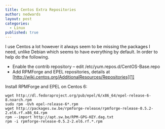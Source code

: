 ```yaml
---
title: Centos Extra Repositories
author: nedwards
layout: post
categories: 
  - Linux
published: true
---
```


I use Centos a lot however it always seem to be missing the packages I need, unlike Debian which seems to have everything by default. In order to help do the following.

  * Enable the contrib repository &#8211; edit /etc/yum.repos.d/CentOS-Base.repo
  * Add RPMForge and EPEL repositories, details at [http://wiki.centos.org/AdditionalResources/Repositories][1]

Install RPMForge and EPEL on Centos 6:  

```
wget http://dl.fedoraproject.org/pub/epel/6/x86_64/epel-release-6-8.noarch.rpm
sudo rpm -Uvh epel-release-6*.rpm
wget http://packages.sw.be/rpmforge-release/rpmforge-release-0.5.2-2.el6.rf.x86_64.rpm
rpm --import http://apt.sw.be/RPM-GPG-KEY.dag.txt
rpm -i rpmforge-release-0.5.2-2.el6.rf.*.rpm
```

[1]: http://wiki.centos.org/AdditionalResources/Repositories "http://wiki.centos.org/AdditionalResources/Repositories"
